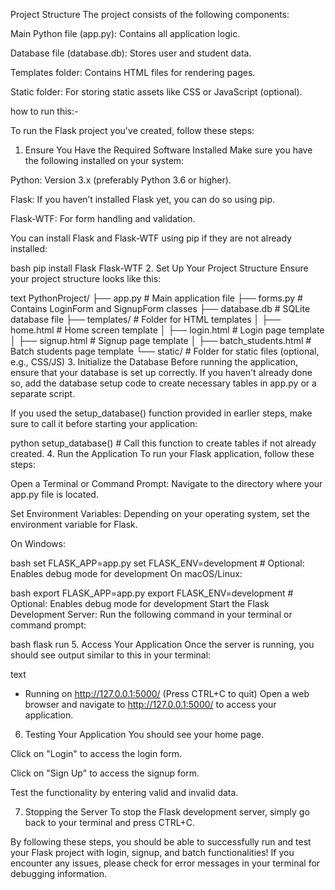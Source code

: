 Project Structure
The project consists of the following components:

Main Python file (app.py): Contains all application logic.

Database file (database.db): Stores user and student data.

Templates folder: Contains HTML files for rendering pages.

Static folder: For storing static assets like CSS or JavaScript (optional).

how to run this:-
  
To run the Flask project you've created, follow these steps:

1. Ensure You Have the Required Software Installed
Make sure you have the following installed on your system:

Python: Version 3.x (preferably Python 3.6 or higher).

Flask: If you haven’t installed Flask yet, you can do so using pip.

Flask-WTF: For form handling and validation.

You can install Flask and Flask-WTF using pip if they are not already installed:

bash
pip install Flask Flask-WTF
2. Set Up Your Project Structure
Ensure your project structure looks like this:

text
PythonProject/
├── app.py                # Main application file
├── forms.py              # Contains LoginForm and SignupForm classes
├── database.db           # SQLite database file
├── templates/            # Folder for HTML templates
│   ├── home.html         # Home screen template
│   ├── login.html        # Login page template
│   ├── signup.html       # Signup page template
│   ├── batch_students.html  # Batch students page template
└── static/               # Folder for static files (optional, e.g., CSS/JS)
3. Initialize the Database
Before running the application, ensure that your database is set up correctly. If you haven't already done so, add the database setup code to create necessary tables in app.py or a separate script.

If you used the setup_database() function provided in earlier steps, make sure to call it before starting your application:

python
setup_database()  # Call this function to create tables if not already created.
4. Run the Application
To run your Flask application, follow these steps:

Open a Terminal or Command Prompt:
Navigate to the directory where your app.py file is located.

Set Environment Variables:
Depending on your operating system, set the environment variable for Flask.

On Windows:

bash
set FLASK_APP=app.py
set FLASK_ENV=development  # Optional: Enables debug mode for development
On macOS/Linux:

bash
export FLASK_APP=app.py
export FLASK_ENV=development  # Optional: Enables debug mode for development
Start the Flask Development Server:
Run the following command in your terminal or command prompt:

bash
flask run
5. Access Your Application
Once the server is running, you should see output similar to this in your terminal:

text
 * Running on http://127.0.0.1:5000/ (Press CTRL+C to quit)
Open a web browser and navigate to http://127.0.0.1:5000/ to access your application.

6. Testing Your Application
You should see your home page.

Click on "Login" to access the login form.

Click on "Sign Up" to access the signup form.

Test the functionality by entering valid and invalid data.

7. Stopping the Server
To stop the Flask development server, simply go back to your terminal and press CTRL+C.

By following these steps, you should be able to successfully run and test your Flask project with login, signup, and batch functionalities! If you encounter any issues, please check for error messages in your terminal for debugging information.